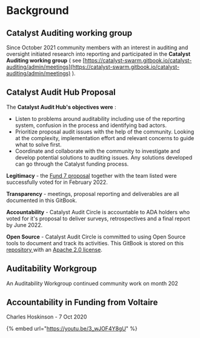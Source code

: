 # Background

## **Catalyst Auditing working group**

Since October 2021 community members with an interest in auditing and oversight initiated research into reporting and participated in the **Catalyst Auditing working group** ( see [https://catalyst-swarm.gitbook.io/catalyst-auditing/admin/meetings](https://catalyst-swarm.gitbook.io/catalyst-auditing/admin/meetings) ).

## **Catalyst Audit Hub Proposal**

The **Catalyst Audit Hub's objectives were** :

* Listen to problems around auditability including use of the reporting system, confusion in the process and identifying bad actors.
* Prioritize proposal audit issues with the help of the community. Looking at the complexity, implementation effort and relevant concerns to guide what to solve first.
* Coordinate and collaborate with the community to investigate and develop potential solutions to auditing issues. Any solutions developed can go through the Catalyst funding process.

**Legitimacy** - the [Fund 7 proposal](https://cardano.ideascale.com/c/idea/381354) together with the team listed were successfully voted for in February 2022.

**Transparency** - meetings, proposal reporting and deliverables are all documented in this GitBook.

**Accountability** - Catalyst Audit Circle is accountable to ADA holders who voted for it's proposal to deliver surveys, retrospectives and a final report by June 2022.

**Open Source** - Catalyst Audit Circle is committed to using Open Source tools to document and track its activities. This GitBook is stored on this [repository ](https://github.com/Catalyst-Auditing/Catalyst-Audit-Circle)with an [Apache 2.0 license](../LICENSE/).

## **Auditability Workgroup**

An Auditability Workgroup continued community work on month 202

## Accountability in Funding from Voltaire

Charles Hoskinson - 7 Oct 2020

{% embed url="https://youtu.be/3_wJOF4Y8gU" %}
